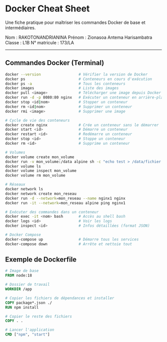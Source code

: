 # Docker Cheat Sheet

Une fiche pratique pour maîtriser les commandes Docker de base et intermédiaires.

Nom             :   RAKOTONANDRIANINA
Prénom          :   Zionasoa Antema Harisambatra
Classe          :   L1B
N° matricule    :   173/LA

---

## Commandes Docker (Terminal)

```bash
docker --version                 # Vérifier la version de Docker
docker ps                        # Conteneurs en cours d'exécution
docker ps -a                     # Tous les conteneurs
docker images                    # Liste des images
docker pull <image>              # Télécharger une image depuis Docker Hub
docker run -d -p 8080:80 nginx   # Exécuter un conteneur en arrière-plan
docker stop <id|nom>             # Stopper un conteneur
docker rm <id|nom>               # Supprimer un conteneur
docker rmi <image>               # Supprimer une image

# Cycle de vie des conteneurs
docker create nginx              # Crée un conteneur sans le démarrer
docker start <id>                # Démarre un conteneur
docker restart <id>              # Redémarre un conteneur
docker stop <id>                 # Stoppe un conteneur
docker rm <id>                   # Supprime un conteneur

# Volumes
docker volume create mon_volume
docker run -v mon_volume:/data alpine sh -c "echo test > /data/fichier.txt"
docker volume ls
docker volume inspect mon_volume
docker volume rm mon_volume

# Réseaux
docker network ls
docker network create mon_reseau
docker run -d --network=mon_reseau --name nginx1 nginx
docker run -it --network=mon_reseau alpine ping nginx1

# Exécuter des commandes dans un conteneur
docker exec -it <nom> bash       # Accès au shell bash
docker logs <id>                 # Voir les logs
docker inspect <id>              # Infos détaillées (format JSON)

# Docker Compose
docker-compose up                # Démarre tous les services
docker-compose down              # Arrête et nettoie tout
```

## Exemple de Dockerfile

```dockerfile
# Image de base
FROM node:18

# Dossier de travail
WORKDIR /app

# Copier les fichiers de dépendances et installer
COPY package*.json ./
RUN npm install

# Copier le reste des fichiers
COPY . .

# Lancer l'application
CMD ["npm", "start"]
```
